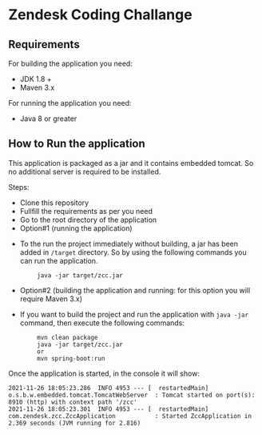 # Zendesk Coding Challange

## Requirements

For building the application you need:
- JDK 1.8 +
- Maven 3.x

For running the application you need:
- Java 8 or greater

## How to Run the application

This application is packaged as a jar and it contains embedded tomcat. So no additional server is required to be installed.

Steps:
* Clone this repository
* Fullfill the requirements as per you need
* Go to the root directory of the application<br />
* Option#1 (running the application)
- To the run the project immediately without building, a jar has been added in ```/target``` directory. So by using the following commands you can run the application.
```
        java -jar target/zcc.jar
```
* Option#2 (building the application and running: for this option you will require Maven 3.x)
- If you want to build the project and run the application with ```java -jar``` command, then execute the following commands:
```
        mvn clean package
        java -jar target/zcc.jar
        or
        mvn spring-boot:run
```
Once the application is started, in the console it will show:
```
2021-11-26 18:05:23.286  INFO 4953 --- [  restartedMain] o.s.b.w.embedded.tomcat.TomcatWebServer  : Tomcat started on port(s): 8910 (http) with context path '/zcc'
2021-11-26 18:05:23.301  INFO 4953 --- [  restartedMain] com.zendesk.zcc.ZccApplication           : Started ZccApplication in 2.369 seconds (JVM running for 2.816)
```
